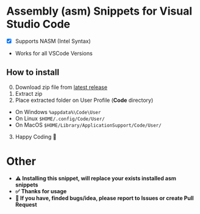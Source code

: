 # Assembly (asm) Snippets for Visual Studio Code
 - [X] Supports NASM (Intel Syntax)
 - Works for all VSCode Versions

## How to install
0. Download zip file from [latest release](https://github.com/Klubuntu/vscode-asm-snippets/releases/latest)
1. Extract zip
2. Place extracted folder on User Profile (**Code** directory)
  - On Windows ``%appdata%\Code\User``
  - On Linux ``$HOME/.config/Code/User/``
  - On MacOS ``$HOME/Library/ApplicationSupport/Code/User/``
3. Happy Coding 🎉

# Other
 - **⚠️ Installing this snippet, will replace your exists installed asm snippets**
 - **✅ Thanks for usage**
 - **🏁 If you have, finded bugs/idea, please report to Issues or create Pull Request**

